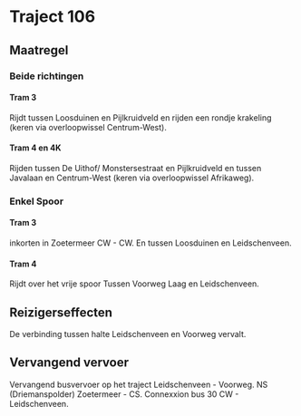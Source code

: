 # Traject 106
## Maatregel
### Beide richtingen

#### Tram 3
Rijdt tussen Loosduinen en Pijlkruidveld en rijden een rondje krakeling (keren via overloopwissel Centrum-West).

#### Tram 4 en 4K
Rijden tussen De Uithof/ Monstersestraat en Pijlkruidveld en tussen Javalaan en Centrum-West (keren via overloopwissel Afrikaweg).

### Enkel Spoor

#### Tram 3
inkorten in Zoetermeer CW - CW. En tussen Loosduinen en Leidschenveen.

#### Tram 4
Rijdt over het vrije spoor Tussen Voorweg Laag en Leidschenveen.

## Reizigerseffecten
De verbinding tussen halte Leidschenveen en Voorweg vervalt.

## Vervangend vervoer
Vervangend busvervoer op het traject Leidschenveen - Voorweg.
NS (Driemanspolder) Zoetermeer - CS.
Connexxion bus 30 CW - Leidschenveen.
